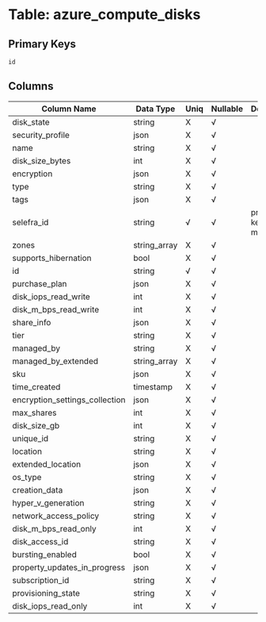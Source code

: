 # Table: azure_compute_disks

## Primary Keys 

```
id
```


## Columns 

|  Column Name   |  Data Type  | Uniq | Nullable | Description | 
|  ----  | ----  | ----  | ----  | ---- | 
| disk_state | string | X | √ |  | 
| security_profile | json | X | √ |  | 
| name | string | X | √ |  | 
| disk_size_bytes | int | X | √ |  | 
| encryption | json | X | √ |  | 
| type | string | X | √ |  | 
| tags | json | X | √ |  | 
| selefra_id | string | √ | √ | primary keys value md5 | 
| zones | string_array | X | √ |  | 
| supports_hibernation | bool | X | √ |  | 
| id | string | √ | √ |  | 
| purchase_plan | json | X | √ |  | 
| disk_iops_read_write | int | X | √ |  | 
| disk_m_bps_read_write | int | X | √ |  | 
| share_info | json | X | √ |  | 
| tier | string | X | √ |  | 
| managed_by | string | X | √ |  | 
| managed_by_extended | string_array | X | √ |  | 
| sku | json | X | √ |  | 
| time_created | timestamp | X | √ |  | 
| encryption_settings_collection | json | X | √ |  | 
| max_shares | int | X | √ |  | 
| disk_size_gb | int | X | √ |  | 
| unique_id | string | X | √ |  | 
| location | string | X | √ |  | 
| extended_location | json | X | √ |  | 
| os_type | string | X | √ |  | 
| creation_data | json | X | √ |  | 
| hyper_v_generation | string | X | √ |  | 
| network_access_policy | string | X | √ |  | 
| disk_m_bps_read_only | int | X | √ |  | 
| disk_access_id | string | X | √ |  | 
| bursting_enabled | bool | X | √ |  | 
| property_updates_in_progress | json | X | √ |  | 
| subscription_id | string | X | √ |  | 
| provisioning_state | string | X | √ |  | 
| disk_iops_read_only | int | X | √ |  | 



